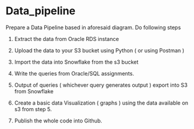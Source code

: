 # Data_pipeline


Prepare a Data Pipeline based in aforesaid diagram. Do following steps

1. Extract the data from Oracle RDS instance

2. Upload the data to your S3 bucket using Python ( or using Postman )

3. Import the data into Snowflake from the s3 bucket

4. Write the queries from Oracle/SQL assignments.

5. Output of queries ( whichever query generates output ) export into S3 from Snowflake

6. Create a basic data Visualization ( graphs ) using the data available on s3 from step 5.

7. Publish the whole code into Github. 
